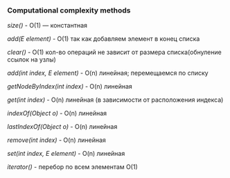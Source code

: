 ### Computational complexity methods
*size()* -  O(1) — константная

*add(E element)* - O(1) так как добавляем элемент в конец списка

*clear()* - O(1) кол-во операций не зависит от размера списка(обнуление ссылок на узлы)

*add(int index, E element)* -  O(n) линейная; перемещаемся по списку

*getNodeByIndex(int index)* -  O(n) линейная 

*get(int index)* - O(n) линейная (в зависимости от расположения индекса)

*indexOf(Object o)* -  O(n) линейная 

*lastIndexOf(Object o)* - O(n) линейная 

*remove(int index)* - O(n) линейная 

*set(int index, E element)* - O(n) линейная 

*iterator()* - перебор по всем элементам O(1)